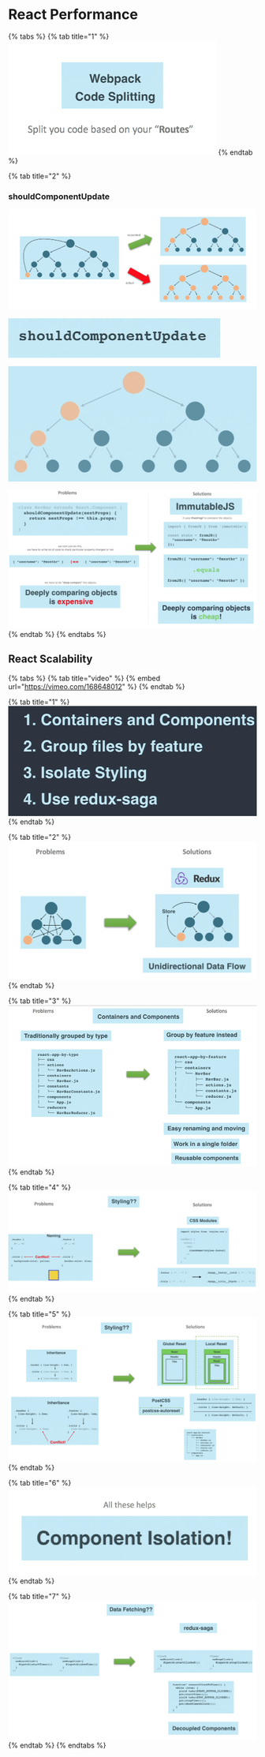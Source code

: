 # React Performance

{% tabs %}
{% tab title="1" %}
![](../../.gitbook/assets/image%20%288%29.png)
{% endtab %}

{% tab title="2" %}
### shouldComponentUpdate

![](../../.gitbook/assets/image%20%28119%29.png)

![](../../.gitbook/assets/image%20%2892%29.png)

![](../../.gitbook/assets/image%20%2882%29.png)

![](../../.gitbook/assets/image%20%28124%29.png)
{% endtab %}
{% endtabs %}

## React Scalability

{% tabs %}
{% tab title="video" %}
{% embed url="https://vimeo.com/168648012" %}
{% endtab %}

{% tab title="1" %}
![](../../.gitbook/assets/image%20%281%29.png)
{% endtab %}

{% tab title="2" %}
![](../../.gitbook/assets/image%20%2810%29.png)
{% endtab %}

{% tab title="3" %}
![](../../.gitbook/assets/image%20%28154%29.png)
{% endtab %}

{% tab title="4" %}
![](../../.gitbook/assets/image%20%28203%29.png)
{% endtab %}

{% tab title="5" %}
![](../../.gitbook/assets/image%20%282%29.png)
{% endtab %}

{% tab title="6" %}
![](../../.gitbook/assets/image%20%28169%29.png)
{% endtab %}

{% tab title="7" %}
![](../../.gitbook/assets/image%20%2819%29.png)
{% endtab %}
{% endtabs %}



